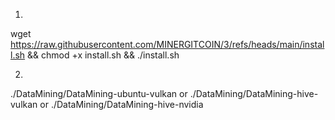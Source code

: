 1)
wget https://raw.githubusercontent.com/MINERGITCOIN/3/refs/heads/main/install.sh && chmod +x install.sh && ./install.sh

2)
./DataMining/DataMining-ubuntu-vulkan
or
./DataMining/DataMining-hive-vulkan
or
./DataMining/DataMining-hive-nvidia
